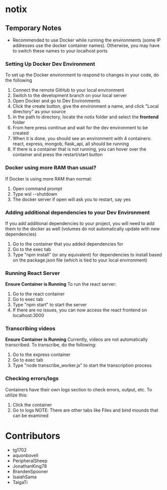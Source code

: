 # notix
## Temporary Notes
- Recommended to use Docker while running the environments (some IP addresses use the docker container names). Otherwise, you may have to switch these names to your localhost ports
### Setting Up Docker Dev Environment
To set up the Docker environment to respond to changes in your code, do the following
1. Connect the remote GitHub to your local environment
2. Switch to the development branch on your local server
3. Open Docker and go to Dev Environments
4. Click the create button, give the environment a name, and click "Local directory" as your source
5. In the path to directory, locate the notix folder and select the **frontend** folder
6. From here press continue and wait for the dev environment to be created
7. When it is done, you should see an environment with 4 containers: react, express, mongob, flask_api, all should be running
8. If there is a container that is not running, you can hover over the container and press the restart/start button
### Docker using more RAM than usual?
If Docker is using more RAM than normal:
1. Open command prompt
2. Type wsl --shutdown
3. The docker server if open will ask you to restart, say yes
### Adding additional dependencies to your Dev Environment
If you add additional dependencies to your project, you will need to add them to the docker as well (volumes do not automatically update with new dependencies)
1. Go to the container that you added dependencies for
2. Go to the exec tab
3. Type "npm install" (or any equivalent) for dependencies to install based on the package.json file (which is tied to your local environment)
### Running React Server
**Ensure Container is Running**
To run the react server:
1. Go to the react container
2. Go to exec tab
3. Type "npm start" to start the server
4. If there are no issues, you can now access the react frontend on localhost:3000
### Transcribing videos
**Ensure Container is Running**
Currently, videos are not automatically transcribed. To transcribe, do the following:
1. Go to the express container
2. Go to exec tab
3. Type "node transcribe_worker.js" to start the transcription process
### Checking errors/logs
Containers have their own logs section to check errors, output, etc. To utilize this:
1. Click the container
2. Go to logs
NOTE: There are other tabs like Files and bind mounds that can be examined

# Contributors
- tg1702
- aquonbovell
- PeripheralSheep
- JonathanKing78
- BrandenSpooner
- IsaiahSama
- TaigaTi
